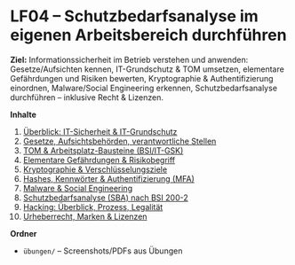 # LF04 – Schutzbedarfsanalyse im eigenen Arbeitsbereich durchführen

**Ziel:** Informationssicherheit im Betrieb verstehen und anwenden: Gesetze/Aufsichten kennen, IT-Grundschutz & TOM umsetzen, elementare Gefährdungen und Risiken bewerten, Kryptographie & Authentifizierung einordnen, Malware/Social Engineering erkennen, Schutzbedarfsanalyse durchführen – inklusive Recht & Lizenzen.

**Inhalte**  
1. [Überblick: IT-Sicherheit & IT-Grundschutz](./01-ueberblick-it-sicherheit-und-grundschutz.md)  
2. [Gesetze, Aufsichtsbehörden, verantwortliche Stellen](./02-gesetze-aufsicht-und-verantwortliche.md)  
3. [TOM & Arbeitsplatz-Bausteine (BSI/IT-GSK)](./03-tom-und-arbeitsplatz-bausteine.md)  
4. [Elementare Gefährdungen & Risikobegriff](./04-elementare-gefaehrdungen-und-risiko.md)  
5. [Kryptographie & Verschlüsselungsziele](./05-kryptographie-und-verschluesselung.md)  
6. [Hashes, Kennwörter & Authentifizierung (MFA)](./06-hashes-kennwoerter-und-auth.md)  
7. [Malware & Social Engineering](./07-malware-und-social-engineering.md)  
8. [Schutzbedarfsanalyse (SBA) nach BSI 200-2](./08-schutzbedarfsanalyse.md)  
9. [Hacking: Überblick, Prozess, Legalität](./09-hacking-ueberblick-und-legalitaet.md)  
10. [Urheberrecht, Marken & Lizenzen](./10-urheberrecht-und-lizenzen.md)

**Ordner**  
- `übungen/` – Screenshots/PDFs aus Übungen
